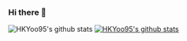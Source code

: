 ### Hi there 👋

<!--
**HKYoo95/HKYoo95** is a ✨ _special_ ✨ repository because its `README.md` (this file) appears on your GitHub profile.

Here are some ideas to get you started:

- 🔭 I’m currently working on ...
- 🌱 I’m currently learning ...
- 👯 I’m looking to collaborate on ...
- 🤔 I’m looking for help with ...
- 💬 Ask me about ...
- 📫 How to reach me: ...
- 😄 Pronouns: ...
- ⚡ Fun fact: ...
-->

![HKYoo95's github stats](https://github-readme-stats.vercel.app/api?username=HKYoo95&show_icons=true)
[![HKYoo95's github stats](https://github-readme-stats.vercel.app/api/top-langs/?username=HKYoo95ID&show_icons=true&hide_border=true&title_color=004386&icon_color=004386&layout=compact)](https://github.com/HKYoo95)
